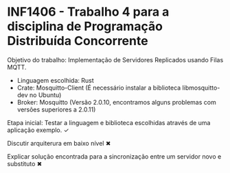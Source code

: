 # INF1406 - Trabalho 4 para a disciplina de Programação Distribuída Concorrente

Objetivo do trabalho: Implementação de Servidores Replicados usando Filas MQTT.

- Linguagem escolhida: Rust
- Crate: Mosquitto-Client (É necessário instalar a biblioteca libmosquitto-dev no Ubuntu)
- Broker: Mosquitto (Versão 2.0.10, encontramos alguns problemas com versões superiores a 2.0.11)

Etapa inicial: Testar a linguagem e biblioteca escolhidas através de uma aplicação exemplo. ✓

Discutir arquiterura em baixo nível ✖

Explicar solução encontrada para a sincronização entre um servidor novo e substituto ✖
